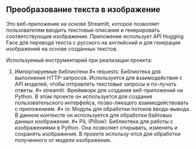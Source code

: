 ## Преобразование текста в изображение
Это веб-приложение на основе Streamlit, которое позволяет пользователям вводить текстовые описания и генерировать соответствующие изображения. Приложение использует API Hugging Face для перевода текста с русского на английский и для генерации изображений на основе созданных текстов. 

Используемый инструментарий при реализации проекта:
1. Импортируемые библиотеки
#• requests: Библиотека для выполнения HTTP-запросов. Используется для взаимодействия с API моделей, чтобы отправлять текстовые запросы и по-лучать ответы.
#• streamlit: Фреймворк для создания веб-приложений на Python. В этом проекте он используется для создания пользовательского интерфейса, позво-ляющего взаимодействовать с приложением.
#• io: Модуль для обработки потоков ввода-вывода. В данном контексте он используется для обработки байтовых данных изображения.
#• PIL (Pillow): Библиотека для работы с изображениями в Python. Она позволяет открывать, изменять и сохранять изображения. В проекте использу-ется для обработки полученного от модели изображения.

